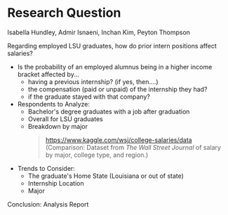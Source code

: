 Research Question
================
Isabella Hundley, Admir Isnaeni, Inchan Kim, Peyton Thompson

Regarding employed LSU graduates, how do prior intern positions affect salaries?
* Is the probability of an employed alumnus being in a higher income bracket affected by...  
  * having a previous internship? (if yes, then....)  
  * the compensation (paid or unpaid) of the internship they had?  
  * if the graduate stayed with that company?  
* Respondents to Analyze: 
  * Bachelor's degree graduates with a job after graduation  
  * Overall for LSU graduates  
  * Breakdown by major  
    > <https://www.kaggle.com/wsj/college-salaries/data>  
    > (Comparison: Dataset from *The Wall Street Journal* of salary by major, college type, and region.)  
* Trends to Consider:  
  * The graduate's Home State (Louisiana or out of state)
  * Internship Location  
  * Major  

Conclusion: Analysis Report
